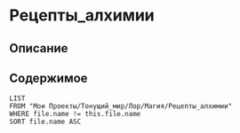 # Рецепты_алхимии

## Описание

## Содержимое

```dataview
LIST
FROM "Мои Проекты/Тонущий_мир/Лор/Магия/Рецепты_алхимии"
WHERE file.name != this.file.name
SORT file.name ASC
```
